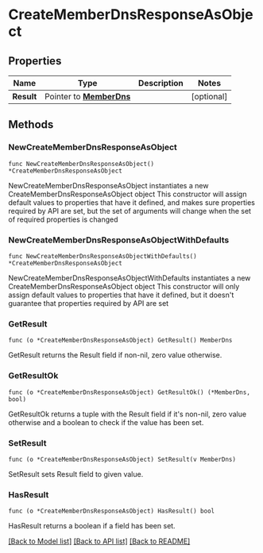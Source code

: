 # CreateMemberDnsResponseAsObject

## Properties

Name | Type | Description | Notes
------------ | ------------- | ------------- | -------------
**Result** | Pointer to [**MemberDns**](MemberDns.md) |  | [optional] 

## Methods

### NewCreateMemberDnsResponseAsObject

`func NewCreateMemberDnsResponseAsObject() *CreateMemberDnsResponseAsObject`

NewCreateMemberDnsResponseAsObject instantiates a new CreateMemberDnsResponseAsObject object
This constructor will assign default values to properties that have it defined,
and makes sure properties required by API are set, but the set of arguments
will change when the set of required properties is changed

### NewCreateMemberDnsResponseAsObjectWithDefaults

`func NewCreateMemberDnsResponseAsObjectWithDefaults() *CreateMemberDnsResponseAsObject`

NewCreateMemberDnsResponseAsObjectWithDefaults instantiates a new CreateMemberDnsResponseAsObject object
This constructor will only assign default values to properties that have it defined,
but it doesn't guarantee that properties required by API are set

### GetResult

`func (o *CreateMemberDnsResponseAsObject) GetResult() MemberDns`

GetResult returns the Result field if non-nil, zero value otherwise.

### GetResultOk

`func (o *CreateMemberDnsResponseAsObject) GetResultOk() (*MemberDns, bool)`

GetResultOk returns a tuple with the Result field if it's non-nil, zero value otherwise
and a boolean to check if the value has been set.

### SetResult

`func (o *CreateMemberDnsResponseAsObject) SetResult(v MemberDns)`

SetResult sets Result field to given value.

### HasResult

`func (o *CreateMemberDnsResponseAsObject) HasResult() bool`

HasResult returns a boolean if a field has been set.


[[Back to Model list]](../README.md#documentation-for-models) [[Back to API list]](../README.md#documentation-for-api-endpoints) [[Back to README]](../README.md)


